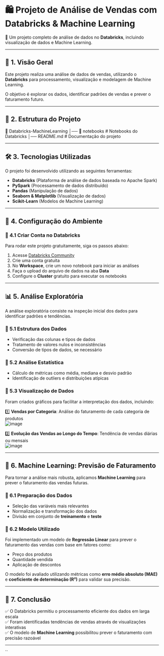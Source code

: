# 🛍️ Projeto de Análise de Vendas com Databricks & Machine Learning  

🚀 Um projeto completo de análise de dados no **Databricks**, incluindo visualização de dados e Machine Learning.  

---

## 📌 1. Visão Geral  

Este projeto realiza uma análise de dados de vendas, utilizando o **Databricks** para processamento, visualização e modelagem de Machine Learning.  

O objetivo é explorar os dados, identificar padrões de vendas e prever o faturamento futuro.  

---

## 📂 2. Estrutura do Projeto  

📁 Databricks-MachineLearning
│── 📂 notebooks                # Notebooks do Databricks
│── README.md                   # Documentação do projeto

---

## 🛠 3. Tecnologias Utilizadas  

O projeto foi desenvolvido utilizando as seguintes ferramentas:  

- **Databricks** (Plataforma de análise de dados baseada no Apache Spark)  
- **PySpark** (Processamento de dados distribuído)  
- **Pandas** (Manipulação de dados)  
- **Seaborn & Matplotlib** (Visualização de dados)  
- **Scikit-Learn** (Modelos de Machine Learning)  

---

## 🔧 4. Configuração do Ambiente  

### 📌 4.1 Criar Conta no Databricks  

Para rodar este projeto gratuitamente, siga os passos abaixo:  

1. Acesse [Databricks Community](https://community.cloud.databricks.com/)  
2. Crie uma conta gratuita  
3. No **Workspace**, crie um novo notebook para iniciar as análises  
4. Faça o upload do arquivo de dados na aba **Data**  
5. Configure o **Cluster** gratuito para executar os notebooks  

---

## 📊 5. Análise Exploratória  

A análise exploratória consiste na inspeção inicial dos dados para identificar padrões e tendências.  

### 🔹 5.1 Estrutura dos Dados  

- Verificação das colunas e tipos de dados  
- Tratamento de valores nulos e inconsistências  
- Conversão de tipos de dados, se necessário  

### 🔹 5.2 Análise Estatística  

- Cálculo de métricas como média, mediana e desvio padrão  
- Identificação de outliers e distribuições atípicas  

### 🔹 5.3 Visualização de Dados  

Foram criados gráficos para facilitar a interpretação dos dados, incluindo:  

1️⃣ **Vendas por Categoria**: Análise do faturamento de cada categoria de produtos  
![image](https://github.com/user-attachments/assets/b9080a4e-851d-4d5a-a2d9-d947619d49d4)

2️⃣ **Evolução das Vendas ao Longo do Tempo**: Tendência de vendas diárias ou mensais  
![image](https://github.com/user-attachments/assets/ef8a22a4-cccc-47b7-9072-960182ec685e)

---

## 🤖 6. Machine Learning: Previsão de Faturamento  

Para tornar a análise mais robusta, aplicamos **Machine Learning** para prever o faturamento das vendas futuras.  

### 🔹 6.1 Preparação dos Dados  

- Seleção das variáveis mais relevantes  
- Normalização e transformação dos dados  
- Divisão em conjunto de **treinamento** e **teste**  

### 🔹 6.2 Modelo Utilizado  

Foi implementado um modelo de **Regressão Linear** para prever o faturamento das vendas com base em fatores como:  

- Preço dos produtos  
- Quantidade vendida  
- Aplicação de descontos  

O modelo foi avaliado utilizando métricas como **erro médio absoluto (MAE)** e **coeficiente de determinação (R²)** para validar sua precisão.  

---

## 📌 7. Conclusão  

✅ O Databricks permitiu o processamento eficiente dos dados em larga escala  
✅ Foram identificadas tendências de vendas através de visualizações interativas  
✅ O modelo de **Machine Learning** possibilitou prever o faturamento com precisão razoável  


---
``



